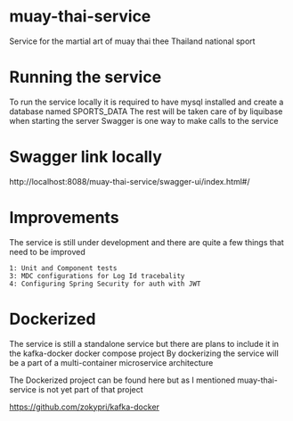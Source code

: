 # muay-thai-service
Service for the martial art of muay thai thee Thailand national sport

# Running the service
To run the service locally it is required to have mysql installed and create a database named SPORTS_DATA
The rest will be taken care of by liquibase when starting the server
Swagger is one way to make calls to the service 

# Swagger link locally
http://localhost:8088/muay-thai-service/swagger-ui/index.html#/

# Improvements
The service is still under development and there are quite a few things that need to be improved

    1: Unit and Component tests
    3: MDC configurations for Log Id tracebality
    4: Configuring Spring Security for auth with JWT

# Dockerized
The service is still a standalone service but there are plans to include it in the kafka-docker docker compose project
By dockerizing the service will be a part of a multi-container microservice architecture 

The Dockerized project can be found here but as I mentioned muay-thai-service is not yet part of that project

https://github.com/zokypri/kafka-docker


